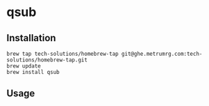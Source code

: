 # qsub

## Installation
```
brew tap tech-solutions/homebrew-tap git@ghe.metrumrg.com:tech-solutions/homebrew-tap.git
brew update
brew install qsub
```

## Usage
